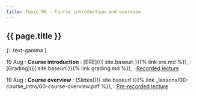 ```yaml
---
title: Topic 00 - Course introduction and overview
---
```


## {{ page.title }}
{: .text-gamma }

19 Aug
: **Course introduction**
  : [ERE]({{ site.baseurl }}{% link ere.md %}),
  : [Grading]({{ site.baseurl }}{% link grading.md %}),
  : [Recorded lecture](https://youtu.be/D6Q2gGdzIZU)

19 Aug
: **Course overview**
  : [Slides]({{ site.baseurl }}{% link _lessons/00-course_intro/00-course-overview.pdf %}),
  : [Pre-recorded lecture](https://www.youtube.com/playlist?list=PLeIbBi3CwMZwtZLp1C0jv1mmXL5wTWZ6k)
